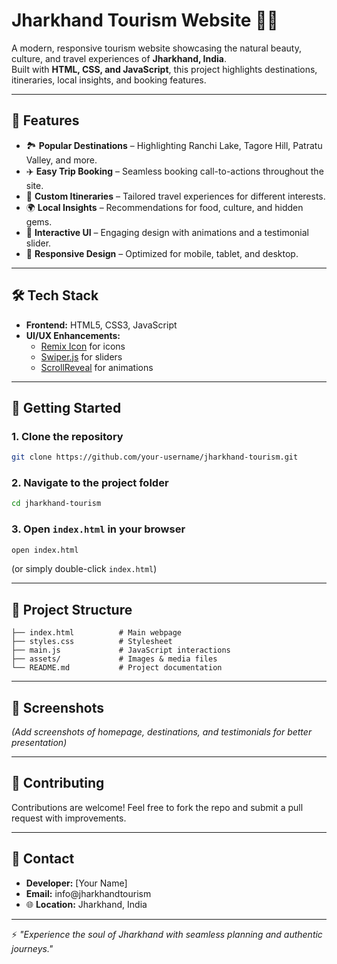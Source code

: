 # Jharkhand Tourism Website 🌿✨

A modern, responsive tourism website showcasing the natural beauty, culture, and travel experiences of **Jharkhand, India**.  
Built with **HTML, CSS, and JavaScript**, this project highlights destinations, itineraries, local insights, and booking features.  

---

## 📌 Features
- 🏞️ **Popular Destinations** – Highlighting Ranchi Lake, Tagore Hill, Patratu Valley, and more.  
- ✈️ **Easy Trip Booking** – Seamless booking call-to-actions throughout the site.  
- 📜 **Custom Itineraries** – Tailored travel experiences for different interests.  
- 🌍 **Local Insights** – Recommendations for food, culture, and hidden gems.  
- 🎥 **Interactive UI** – Engaging design with animations and a testimonial slider.  
- 📱 **Responsive Design** – Optimized for mobile, tablet, and desktop.  

---

## 🛠️ Tech Stack
- **Frontend:** HTML5, CSS3, JavaScript  
- **UI/UX Enhancements:**  
  - [Remix Icon](https://remixicon.com/) for icons  
  - [Swiper.js](https://swiperjs.com/) for sliders  
  - [ScrollReveal](https://scrollrevealjs.org/) for animations  

---

## 🚀 Getting Started

### 1. Clone the repository
```bash
git clone https://github.com/your-username/jharkhand-tourism.git
```

### 2. Navigate to the project folder
```bash
cd jharkhand-tourism
```

### 3. Open `index.html` in your browser
```bash
open index.html
```
(or simply double-click `index.html`)

---

## 📂 Project Structure
```
├── index.html          # Main webpage
├── styles.css          # Stylesheet
├── main.js             # JavaScript interactions
├── assets/             # Images & media files
└── README.md           # Project documentation
```

---

## 📸 Screenshots  
*(Add screenshots of homepage, destinations, and testimonials for better presentation)*  

---

## 🤝 Contributing
Contributions are welcome! Feel free to fork the repo and submit a pull request with improvements.  

---

## 📧 Contact
- **Developer:** [Your Name]  
- **Email:** info@jharkhandtourism  
- 🌐 **Location:** Jharkhand, India  

---

⚡ *"Experience the soul of Jharkhand with seamless planning and authentic journeys."*  
